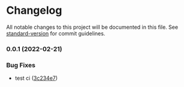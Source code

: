 # Changelog

All notable changes to this project will be documented in this file. See [standard-version](https://github.com/conventional-changelog/standard-version) for commit guidelines.

### 0.0.1 (2022-02-21)


### Bug Fixes

* test ci ([3c234e7](https://github.com/starkware-libs/starknet-docs/commit/3c234e743e1b419473de98dc9d01b7ca0a0335a0))
